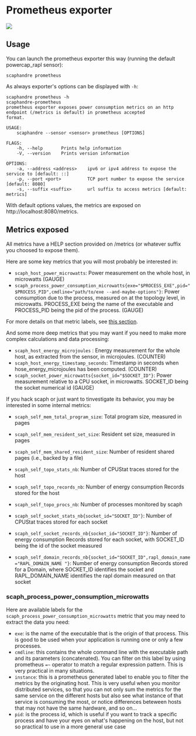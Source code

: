 # Prometheus exporter

<img src="https://github.com/hubblo-org/scaphandre/raw/main/screen-prometheus.cleaned.png">

## Usage

You can launch the prometheus exporter this way (running the default powercap_rapl sensor):

	scaphandre prometheus

As always exporter's options can be displayed with `-h`:

	scaphandre prometheus -h
	scaphandre-prometheus 
	prometheus exporter exposes power consumption metrics on an http endpoint (/metrics is default) in prometheus accepted
	format.

	USAGE:
		scaphandre --sensor <sensor> prometheus [OPTIONS]

	FLAGS:
		-h, --help       Prints help information
		-V, --version    Prints version information

	OPTIONS:
		-a, --address <address>    ipv6 or ipv4 address to expose the service to [default: ::]
		-p, --port <port>          TCP port number to expose the service [default: 8080]
		-s, --suffix <suffix>      url suffix to access metrics [default: metrics]

With default options values, the metrics are exposed on http://localhost:8080/metrics.

## Metrics exposed

All metrics have a HELP section provided on /metrics (or whatever suffix you choosed to expose them).

Here are some key metrics that you will most probably be interested in:

- `scaph_host_power_microwatts`: Power measurement on the whole host, in microwatts (GAUGE)
- `scaph_process_power_consumption_microwatts{exe="$PROCESS_EXE",pid="$PROCESS_PID",cmdline="path/to/exe --and-maybe-options"}`: Power consumption due to the process, measured on at the topology level, in microwatts. PROCESS_EXE being the name of the executable and PROCESS_PID being the pid of the process. (GAUGE)

For more details on that metric labels, see [this section](#scaph_process_power_consumption_microwatts).

And some more deep metrics that you may want if you need to make more complex calculations and data processing:

- `scaph_host_energy_microjoules` : Energy measurement for the whole host, as extracted from the sensor, in microjoules. (COUNTER)
- `scaph_host_energy_timestamp_seconds`: Timestamp in seconds when hose_energy_microjoules has been computed. (COUNTER)
- `scaph_socket_power_microwatts{socket_id="$SOCKET_ID"}`: Power measurement relative to a CPU socket, in microwatts. SOCKET_ID being the socket numerical id (GAUGE)

If you hack scaph or just want to tinvestigate its behavior, you may be interested in some internal metrics:

- `scaph_self_mem_total_program_size`: Total program size, measured in pages

- `scaph_self_mem_resident_set_size`: Resident set size, measured in pages

- `scaph_self_mem_shared_resident_size`: Number of resident shared pages (i.e., backed by a file)

- `scaph_self_topo_stats_nb`: Number of CPUStat traces stored for the host

- `scaph_self_topo_records_nb`: Number of energy consumption Records stored for the host

- `scaph_self_topo_procs_nb`: Number of processes monitored by scaph

- `scaph_self_socket_stats_nb{socket_id="SOCKET_ID"}`: Number of CPUStat traces stored for each socket

- `scaph_self_socket_records_nb{socket_id="SOCKET_ID"}`: Number of energy consumption Records stored for each socket, with SOCKET_ID being the id of the socket measured

- `scaph_self_domain_records_nb{socket_id="SOCKET_ID",rapl_domain_name="RAPL_DOMAIN_NAME
"}`: Number of energy consumption Records stored for a Domain, where SOCKET_ID identifies the socket and RAPL_DOMAIN_NAME identifies the rapl domain measured on that socket

### scaph_process_power_consumption_microwatts

Here are available labels for the `scaph_process_power_consumption_microwatts` metric that you may need to extract the data you need:

- `exe`: is the name of the executable that is the origin of that process. This is good to be used when your application is running one or only a few processes.
- `cmdline`: this contains the whole command line with the executable path and its parameters (concatenated). You can filter on this label by using prometheus `=~` operator to match a regular expression pattern. This is very practical in many situations.
- `instance`: this is a prometheus generated label to enable you to filter the metrics by the originating host. This is very useful when you monitor distributed services, so that you can not only sum the metrics for the same service on the different hosts but also see what instance of that service is consuming the most, or notice differences beteween hosts that may not have the same hardware, and so on...
- `pid`: is the process id, which is useful if you want to track a specific process and have your eyes on what's happening on the host, but not so practical to use in a more general use case